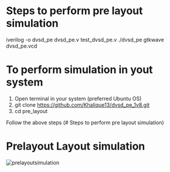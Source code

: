 # Steps to perform pre layout simulation

  iverilog -o dvsd_pe dvsd_pe.v test_dvsd_pe.v
  ./dvsd_pe
  gtkwave dvsd_pe.vcd

# To perform simulation in yout system

1. Open terminal in your system (preferred Ubuntu OS)
2. git clone https://github.com/Khalique13/dvsd_pe_1v8.git
3. cd pre_layout

Follow the above steps (# Steps to perform pre layout simulation)

# Prelayout Layout simulation

![prelayoutsimulation](https://user-images.githubusercontent.com/80625515/130048726-e4050b69-6da6-4db9-9a54-79365e89e842.png)
